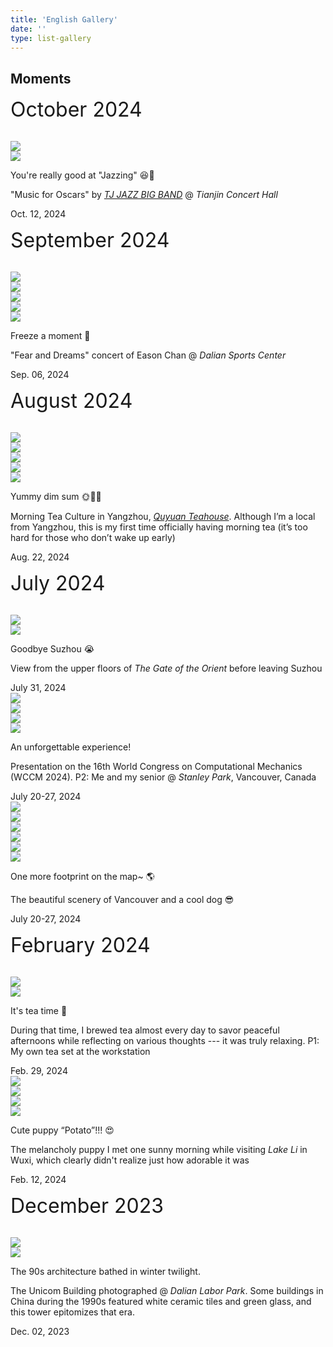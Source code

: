 ```yaml
---
title: 'English Gallery'
date: ''
type: list-gallery
---
```

## Moments
<link rel="stylesheet" href="/css/add.css">
<div class="list-page">
  <div class="publications">
    <div class="publis-list">
      <p><font size="6">October 2024</font></p>
      <br>
      <div class="publis-item">
        <div class="item-thumb-list">
          <div class="item-thumb">
            <img src="/figures/moments/2024-10/2024-10-12-jazz1.jpg"
            class="preview z-depth-1 rounded medium-zoom-image">
          </div>
          <div class="item-thumb">
            <img src="/figures/moments/2024-10/2024-10-12-jazz2.jpg"
            class="preview z-depth-1 rounded medium-zoom-image">
          </div>
        </div>
        <div class="item-content">
          <div class="item-tit">
            <p>You're really good at "Jazzing" &#128518;&#127927;</p>
          </div>
          <div class="item-desc">
            <p>"Music for Oscars" by <a href="https://space.bilibili.com/3493266603379419"><em>TJ JAZZ BIG BAND</em></a> @ <i>Tianjin Concert Hall</i></p>
          </div>
          <div class="item-periodical">
            Oct. 12, 2024
          </div>
        </div>
      </div>
      <p><font size="6">September 2024</font></p>
      <br>
      <div class="publis-item">
        <div class="item-thumb-list">
          <div class="item-thumb">
            <img src="/figures/moments/2024-09/2024-09-06-easonconcert1.JPG"
            class="preview z-depth-1 rounded medium-zoom-image">
          </div>
          <div class="item-thumb">
            <img src="/figures/moments/2024-09/2024-09-06-easonconcert2.JPG"
            class="preview z-depth-1 rounded medium-zoom-image">
          </div>
          <div class="item-thumb">
            <img src="/figures/moments/2024-09/2024-09-06-easonconcert3.JPG"
            class="preview z-depth-1 rounded medium-zoom-image">
          </div>
          <div class="item-thumb">
            <img src="/figures/moments/2024-09/2024-09-06-easonconcert4.JPG"
            class="preview z-depth-1 rounded medium-zoom-image">
          </div>
          <div class="item-thumb">
            <img src="/figures/moments/2024-09/2024-09-06-easonconcert5.JPG"
            class="preview z-depth-1 rounded medium-zoom-image">
          </div>
        </div>
        <div class="item-content">
          <div class="item-tit">
            <p>Freeze a moment &#127880;</p>
          </div>
          <div class="item-desc">
            <p>"Fear and Dreams" concert of Eason Chan @ <i>Dalian Sports Center</i></p>
          </div>
          <div class="item-periodical">
            Sep. 06, 2024
          </div>
        </div>
      </div>
      <p><font size="6">August 2024</font></p>
      <br>
      <div class="publis-item">
        <div class="item-thumb-list">
          <div class="item-thumb">
            <img src="/figures/moments/2024-08/2024-08-22-zaochayz1.jpg"
            class="preview z-depth-1 rounded medium-zoom-image">
          </div>
          <div class="item-thumb">
            <img src="/figures/moments/2024-08/2024-08-22-zaochayz2.jpg"
            class="preview z-depth-1 rounded medium-zoom-image">
          </div>
          <div class="item-thumb">
            <img src="/figures/moments/2024-08/2024-08-22-zaochayz3.jpg"
            class="preview z-depth-1 rounded medium-zoom-image">
          </div>
          <div class="item-thumb">
            <img src="/figures/moments/2024-08/2024-08-22-zaochayz4.jpg"
            class="preview z-depth-1 rounded medium-zoom-image">
          </div>
          <div class="item-thumb">
            <img src="/figures/moments/2024-08/2024-08-22-zaochayz5.jpg"
            class="preview z-depth-1 rounded medium-zoom-image">
          </div>
        </div>
        <div class="item-content">
          <div class="item-tit">
            <p>Yummy dim sum &#127774;&#127861;&#128523;</p>
          </div>
          <div class="item-desc">
            <p>Morning Tea Culture in Yangzhou, <a href="https://www.instagram.com/explore/locations/328974301193704/qu-yuan-teahouse/"><em>Quyuan Teahouse</em></a>. Although I’m a local from Yangzhou, this is my first time officially having morning tea (it’s too hard for those who don’t wake up early)
            </p>
          </div>
          <div class="item-periodical">
            Aug. 22, 2024
          </div>
        </div>
      </div>
      <p><font size="6">July 2024</font></p>
      <br>
      <div class="publis-item">
        <div class="item-thumb-list">
          <div class="item-thumb">
            <img src="/figures/moments/2024-07/2024-07-31-dongfangzhimen1.JPG"
            class="preview z-depth-1 rounded medium-zoom-image">
          </div>
          <div class="item-thumb">
            <img src="/figures/moments/2024-07/2024-07-31-dongfangzhimen2.JPG"
            class="preview z-depth-1 rounded medium-zoom-image">
          </div>
        </div>
        <div class="item-content">
          <div class="item-tit">
            <p>Goodbye Suzhou &#128557;</p>
          </div>
          <div class="item-desc">
            <p>View from the upper floors of <i>The Gate of the Orient</i> before leaving Suzhou
            </p>
          </div>
          <div class="item-periodical">
            July 31, 2024
          </div>
        </div>
      </div>
      <div class="publis-item">
        <div class="item-thumb-list">
          <div class="item-thumb">
            <img src="/figures/moments/2024-07/2024-07-20-portrait1.jpg"
            class="preview z-depth-1 rounded medium-zoom-image">
          </div>
          <div class="item-thumb">
            <img src="/figures/moments/2024-07/2024-07-20-portrait2.jpg"
            class="preview z-depth-1 rounded medium-zoom-image">
          </div>
          <div class="item-thumb">
            <img src="/figures/moments/2024-07/2024-07-20-portrait3.jpg"
            class="preview z-depth-1 rounded medium-zoom-image">
          </div>
          <div class="item-thumb">
            <img src="/figures/moments/2024-07/2024-07-20-portrait4.jpg"
            class="preview z-depth-1 rounded medium-zoom-image">
          </div>
        </div>
        <div class="item-content">
          <div class="item-tit">
            <p>An unforgettable experience!</p>
          </div>
          <div class="item-desc">
            <p>Presentation on the 16th World Congress on Computational Mechanics (WCCM 2024). P2: Me and my senior @ <i>Stanley Park</i>, Vancouver, Canada
            </p>
          </div>
          <div class="item-periodical">
            July 20-27, 2024
          </div>
        </div>
      </div>
      <div class="publis-item">
        <div class="item-thumb-list">
          <div class="item-thumb">
            <img src="/figures/moments/2024-07/2024-07-20-vancouverview1.jpg"
            class="preview z-depth-1 rounded medium-zoom-image">
          </div>
          <div class="item-thumb">
            <img src="/figures/moments/2024-07/2024-07-20-vancouverview2.jpg"
            class="preview z-depth-1 rounded medium-zoom-image">
          </div>
          <div class="item-thumb">
            <img src="/figures/moments/2024-07/2024-07-20-vancouverview3.jpg"
            class="preview z-depth-1 rounded medium-zoom-image">
          </div>
          <div class="item-thumb">
            <img src="/figures/moments/2024-07/2024-07-20-vancouverview4.jpg"
            class="preview z-depth-1 rounded medium-zoom-image">
          </div>
          <div class="item-thumb">
            <img src="/figures/moments/2024-07/2024-07-20-vancouverview5.jpg"
            class="preview z-depth-1 rounded medium-zoom-image">
          </div>
          <div class="item-thumb">
            <img src="/figures/moments/2024-07/2024-07-20-vancouverview6.jpg"
            class="preview z-depth-1 rounded medium-zoom-image">
          </div>
        </div>
        <div class="item-content">
          <div class="item-tit">
            <p>One more footprint on the map~ &#127758;</p>
          </div>
          <div class="item-desc">
            <p>The beautiful scenery of Vancouver and a cool dog &#128526;
            </p>
          </div>
          <div class="item-periodical">
            July 20-27, 2024
          </div>
        </div>
      </div>
      <p><font size="6">February 2024</font></p>
      <br>
      <div class="publis-item">
        <div class="item-thumb-list">
          <div class="item-thumb">
            <img src="/figures/moments/2024-02/2024-02-29-tea1.jpg"
            class="preview z-depth-1 rounded medium-zoom-image">
          </div>
          <div class="item-thumb">
            <img src="/figures/moments/2024-02/2024-02-29-tea2.jpg"
            class="preview z-depth-1 rounded medium-zoom-image">
          </div>
        </div>
        <div class="item-content">
          <div class="item-tit">
            <p>It's tea time &#127861;</p>
          </div>
          <div class="item-desc">
            <p>During that time, I brewed tea almost every day to savor peaceful afternoons while reflecting on various thoughts --- it was truly relaxing. P1: My own tea set at the workstation
            </p>
          </div>
          <div class="item-periodical">
            Feb. 29, 2024
          </div>
        </div>
      </div>
      <div class="publis-item">
        <div class="item-thumb-list">
          <div class="item-thumb">
            <img src="/figures/moments/2024-02/2024-02-12-wuxitrip1.jpg"
            class="preview z-depth-1 rounded medium-zoom-image">
          </div>
          <div class="item-thumb">
            <img src="/figures/moments/2024-02/2024-02-12-wuxitrip2.jpg"
            class="preview z-depth-1 rounded medium-zoom-image">
          </div>
          <div class="item-thumb">
            <img src="/figures/moments/2024-02/2024-02-12-wuxitrip3.jpg"
            class="preview z-depth-1 rounded medium-zoom-image">
          </div>
          <div class="item-thumb">
            <img src="/figures/moments/2024-02/2024-02-12-wuxitrip4.jpg"
            class="preview z-depth-1 rounded medium-zoom-image">
          </div>
        </div>
        <div class="item-content">
          <div class="item-tit">
            <p>Cute puppy “Potato”!!! &#128525;</p>
          </div>
          <div class="item-desc">
            <p>The melancholy puppy I met one sunny morning while visiting <i>Lake Li</i> in Wuxi, which clearly didn't realize just how adorable it was
            </p>
          </div>
          <div class="item-periodical">
            Feb. 12, 2024
          </div>
        </div>
      </div>
      <p><font size="6">December 2023</font></p>
      <br>
      <div class="publis-item">
        <div class="item-thumb-list">
          <div class="item-thumb">
            <img src="/figures/moments/2023-12/2023-12-02-unicom1.jpg"
            class="preview z-depth-1 rounded medium-zoom-image">
          </div>
          <div class="item-thumb">
            <img src="/figures/moments/2023-12/2023-12-02-unicom2.jpg"
            class="preview z-depth-1 rounded medium-zoom-image">
          </div>
        </div>
        <div class="item-content">
          <div class="item-tit">
            <p>The 90s architecture bathed in winter twilight.</p>
          </div>
          <div class="item-desc">
            <p>The Unicom Building photographed @ <i>Dalian Labor Park</i>. Some buildings in China during the 1990s featured white ceramic tiles and green glass, and this tower epitomizes that era.
            </p>
          </div>
          <div class="item-periodical">
            Dec. 02, 2023
          </div>
        </div>
      </div>
    </div>
  </div>
  </div>
  <script type="text/javascript" src="/js/jq.min.js"></script>
  <!--<script type="text/javascript" src="/js/medium-zoom.min.js"></script>-->
  <script>
    $(document).ready(function () {
      let popImg = false;
      $('.item-thumb').click(function(e){
        if(popImg){
          return false
        }
        popImg = true;
        $(this).find('img').addClass('pop-img-click')
        $('.pop-img img').attr('src',$(this).find('img').attr('src'))
        $('.pop-hide').css({top:e.clientY,left:e.clientX})
        setTimeout(function(){
          $('.pop-img').removeClass('pop-hide')
          $('.pop-img').addClass('pop-show')
        },200)
      })
      $('.pop-img').click(function(){
        if(popImg){
          clearPop()
        }else{
          return false
        }
      })
      function clearPop(){
        $('.pop-img').addClass('pop-hide');
        $('.pop-img').removeClass('pop-show')
        setTimeout(function(){
          $('.pop-img img').attr('src','')
          $('.medium-zoom-image').removeClass('pop-img-click')
          popImg = false
        },300)
      }
      window.onscroll = function(){
        if(popImg){
          clearPop()
        }else{
          return false
        }
      }
    }); 
  </script>

  <div class="pop-img pop-hide">
    <img src="" alt="">
  </div>
  <div style="text-align: center; color: gray; margin-top: -20px; font-size: 19px;margin-bottom: 10px">
  </div>

